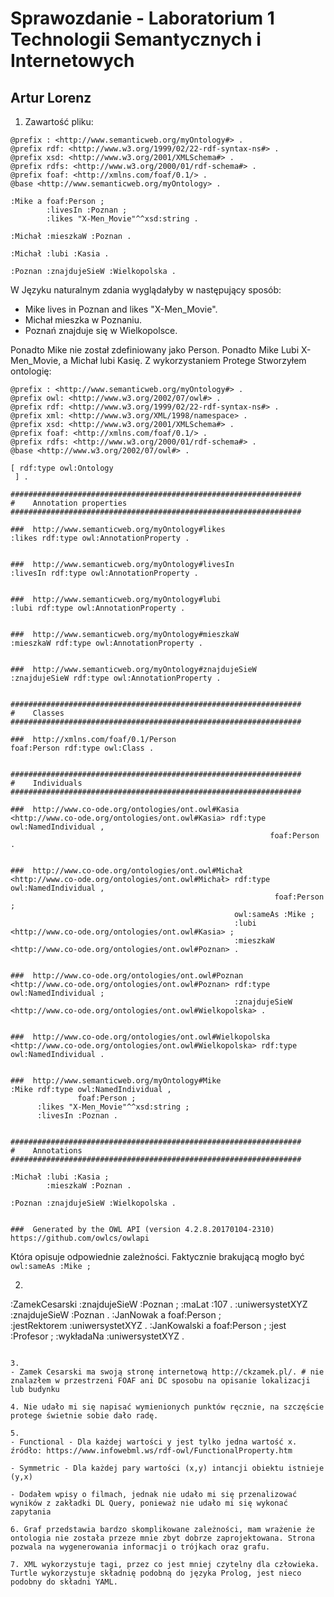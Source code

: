# Sprawozdanie - Laboratorium 1 Technologii Semantycznych i Internetowych 
## Artur Lorenz

1. Zawartość pliku:
```
@prefix : <http://www.semanticweb.org/myOntology#> .
@prefix rdf: <http://www.w3.org/1999/02/22-rdf-syntax-ns#> .
@prefix xsd: <http://www.w3.org/2001/XMLSchema#> .
@prefix rdfs: <http://www.w3.org/2000/01/rdf-schema#> .
@prefix foaf: <http://xmlns.com/foaf/0.1/> .
@base <http://www.semanticweb.org/myOntology> .

:Mike a foaf:Person ;
		:livesIn :Poznan ; 
		:likes "X-Men_Movie"^^xsd:string .
		
:Michał :mieszkaW :Poznan .

:Michał :lubi :Kasia .

:Poznan :znajdujeSieW :Wielkopolska .
```

W Języku naturalnym zdania wyglądałyby w następujący sposób:
- Mike lives in Poznan and likes "X-Men_Movie".
- Michał mieszka w Poznaniu.
- Poznań znajduje się w Wielkopolsce.

Ponadto Mike nie został zdefiniowany jako Person. Ponadto Mike Lubi X-Men_Movie, a Michał lubi Kasię. Z wykorzystaniem Protege Stworzyłem ontologię:
```
@prefix : <http://www.semanticweb.org/myOntology#> .
@prefix owl: <http://www.w3.org/2002/07/owl#> .
@prefix rdf: <http://www.w3.org/1999/02/22-rdf-syntax-ns#> .
@prefix xml: <http://www.w3.org/XML/1998/namespace> .
@prefix xsd: <http://www.w3.org/2001/XMLSchema#> .
@prefix foaf: <http://xmlns.com/foaf/0.1/> .
@prefix rdfs: <http://www.w3.org/2000/01/rdf-schema#> .
@base <http://www.w3.org/2002/07/owl#> .

[ rdf:type owl:Ontology
 ] .

#################################################################
#    Annotation properties
#################################################################

###  http://www.semanticweb.org/myOntology#likes
:likes rdf:type owl:AnnotationProperty .


###  http://www.semanticweb.org/myOntology#livesIn
:livesIn rdf:type owl:AnnotationProperty .


###  http://www.semanticweb.org/myOntology#lubi
:lubi rdf:type owl:AnnotationProperty .


###  http://www.semanticweb.org/myOntology#mieszkaW
:mieszkaW rdf:type owl:AnnotationProperty .


###  http://www.semanticweb.org/myOntology#znajdujeSieW
:znajdujeSieW rdf:type owl:AnnotationProperty .


#################################################################
#    Classes
#################################################################

###  http://xmlns.com/foaf/0.1/Person
foaf:Person rdf:type owl:Class .


#################################################################
#    Individuals
#################################################################

###  http://www.co-ode.org/ontologies/ont.owl#Kasia
<http://www.co-ode.org/ontologies/ont.owl#Kasia> rdf:type owl:NamedIndividual ,
                                                          foaf:Person .


###  http://www.co-ode.org/ontologies/ont.owl#Michał
<http://www.co-ode.org/ontologies/ont.owl#Michał> rdf:type owl:NamedIndividual ,
                                                           foaf:Person ;
                                                  owl:sameAs :Mike ;
                                                  :lubi <http://www.co-ode.org/ontologies/ont.owl#Kasia> ;
                                                  :mieszkaW <http://www.co-ode.org/ontologies/ont.owl#Poznan> .


###  http://www.co-ode.org/ontologies/ont.owl#Poznan
<http://www.co-ode.org/ontologies/ont.owl#Poznan> rdf:type owl:NamedIndividual ;
                                                  :znajdujeSieW <http://www.co-ode.org/ontologies/ont.owl#Wielkopolska> .


###  http://www.co-ode.org/ontologies/ont.owl#Wielkopolska
<http://www.co-ode.org/ontologies/ont.owl#Wielkopolska> rdf:type owl:NamedIndividual .


###  http://www.semanticweb.org/myOntology#Mike
:Mike rdf:type owl:NamedIndividual ,
               foaf:Person ;
      :likes "X-Men_Movie"^^xsd:string ;
      :livesIn :Poznan .


#################################################################
#    Annotations
#################################################################

:Michał :lubi :Kasia ;
        :mieszkaW :Poznan .

:Poznan :znajdujeSieW :Wielkopolska .


###  Generated by the OWL API (version 4.2.8.20170104-2310) https://github.com/owlcs/owlapi

``` 

Która opisuje odpowiednie zależności. Faktycznie brakującą mogło być `owl:sameAs :Mike ;`

2. ```
:ZamekCesarski :znajdujeSieW :Poznan ;
			:maLat :107 .
:uniwersystetXYZ :znajdujeSieW :Poznan .
:JanNowak a foaf:Person ;  
			:jestRektorem :uniwersystetXYZ .
:JanKowalski a foaf:Person ; 
			:jest :Profesor ;
			:wykładaNa :uniwersystetXYZ .

```

3.
- Zamek Cesarski ma swoją stronę internetową http://ckzamek.pl/. # nie znalazłem w przestrzeni FOAF ani DC sposobu na opisanie lokalizacji lub budynku

4. Nie udało mi się napisać wymienionych punktów ręcznie, na szczęście protege świetnie sobie dało radę. 

5. 
- Functional - Dla każdej wartości y jest tylko jedna wartość x. źródło: https://www.infowebml.ws/rdf-owl/FunctionalProperty.htm

- Symmetric - Dla każdej pary wartości (x,y) intancji obiektu istnieje (y,x)

- Dodałem wpisy o filmach, jednak nie udało mi się przenalizować wyników z zakładki DL Query, ponieważ nie udało mi się wykonać zapytania

6. Graf przedstawia bardzo skomplikowane zależności, mam wrażenie że ontologia nie została przeze mnie zbyt dobrze zaprojektowana. Strona pozwala na wygenerowania informacji o trójkach oraz grafu.

7. XML wykorzystuje tagi, przez co jest mniej czytelny dla człowieka. Turtle wykorzystuje składnię podobną do języka Prolog, jest nieco podobny do składni YAML.